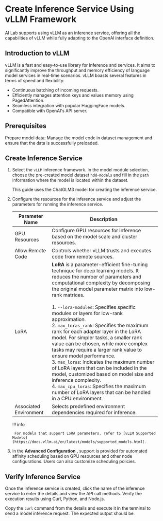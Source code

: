 # Create Inference Service Using vLLM Framework

AI Lab supports using vLLM as an inference service, offering all the capabilities of vLLM while fully adapting to the OpenAI interface definition.

## Introduction to vLLM

vLLM is a fast and easy-to-use library for inference and services. It aims to significantly improve the throughput and memory efficiency of language model services in real-time scenarios. vLLM boasts several features in terms of speed and flexibility:

- Continuous batching of incoming requests.
- Efficiently manages attention keys and values memory using PagedAttention.
- Seamless integration with popular HuggingFace models.
- Compatible with OpenAI's API server.

## Prerequisites

Prepare model data: Manage the model code in dataset management and ensure that the data is successfully preloaded.

## Create Inference Service

1. Select the `vLLM` inference framework. In the model module selection, choose the pre-created model dataset `hdd-models` and fill in the `path` information where the model is located within the dataset.

    This guide uses the ChatGLM3 model for creating the inference service.

    <!-- add screenshot later -->

2. Configure the resources for the inference service and adjust the parameters for running the inference service.

    <!-- add screenshot later -->

    | Parameter Name | Description |
    | -- | -- |
    | GPU Resources | Configure GPU resources for inference based on the model scale and cluster resources. |
    | Allow Remote Code | Controls whether vLLM trusts and executes code from remote sources. |
    | LoRA | **LoRA** is a parameter-efficient fine-tuning technique for deep learning models. It reduces the number of parameters and computational complexity by decomposing the original model parameter matrix into low-rank matrices. </br> </br>  1. `--lora-modules`: Specifies specific modules or layers for low-rank approximation. </br>  2. `max_loras_rank`: Specifies the maximum rank for each adapter layer in the LoRA model. For simpler tasks, a smaller rank value can be chosen, while more complex tasks may require a larger rank value to ensure model performance. </br> 3. `max_loras`: Indicates the maximum number of LoRA layers that can be included in the model, customized based on model size and inference complexity. </br> 4. `max_cpu_loras`: Specifies the maximum number of LoRA layers that can be handled in a CPU environment. |
    | Associated Environment | Selects predefined environment dependencies required for inference. |

    !!! info

        For models that support LoRA parameters, refer to [vLLM Supported Models](https://docs.vllm.ai/en/latest/models/supported_models.html).

3. In the **Advanced Configuration** , support is provided for automated affinity scheduling based on GPU resources and other node configurations. Users can also customize scheduling policies.

## Verify Inference Service

Once the inference service is created, click the name of the inference service to enter the details and view the API call methods. Verify the execution results using Curl, Python, and Node.js.

Copy the `curl` command from the details and execute it in the terminal to send a model inference request. The expected output should be:

<!-- add screenshot later -->
